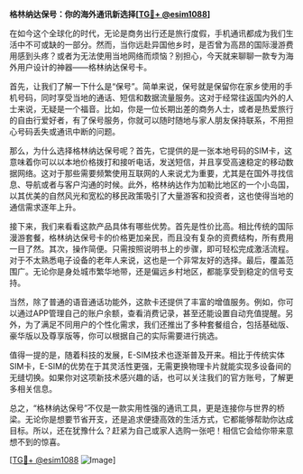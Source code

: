 **格林纳达保号：你的海外通讯新选择[[TG💪+ @esim1088](https://t.me/s/esim1088)]**

在如今这个全球化的时代，无论是商务出行还是旅行度假，手机通讯都成为我们生活中不可或缺的一部分。然而，当你远赴异国他乡时，是否曾为高昂的国际漫游费用感到头疼？或者为无法使用当地网络而烦恼？别担心，今天就来聊聊一款专为海外用户设计的神器——格林纳达保号卡。

首先，让我们了解一下什么是“保号”。简单来说，保号就是保留你在家乡使用的手机号码，同时享受当地的通话、短信和数据流量服务。这对于经常往返国内外的人士来说，无疑是一个福音。比如，你是一位长期出差的商务人士，或者是热爱旅行的自由行爱好者，有了保号服务，你就可以随时随地与家人朋友保持联系，不用担心号码丢失或通讯中断的问题。

那么，为什么选择格林纳达保号呢？首先，它提供的是一张本地号码的SIM卡，这意味着你可以以本地价格拨打和接听电话，发送短信，并且享受高速稳定的移动数据网络。这对于那些需要频繁使用互联网的人来说尤为重要，尤其是在国外寻找信息、导航或者与客户沟通的时候。此外，格林纳达作为加勒比地区的一个小岛国，以其优美的自然风光和宽松的移民政策吸引了大量游客和投资者，这也使得当地的通信需求逐年上升。

接下来，我们来看看这款产品具体有哪些优势。首先是性价比高。相比传统的国际漫游套餐，格林纳达保号卡的价格更加亲民，而且没有复杂的资费结构，所有费用一目了然。其次，操作简便。只需按照说明书上的步骤，即可轻松完成激活流程。对于不太熟悉电子设备的老年人来说，这也是一个非常友好的选择。最后，覆盖范围广。无论你是身处城市繁华地带，还是偏远乡村地区，都能享受到稳定的信号支持。

当然，除了普通的语音通话功能外，这款卡还提供了丰富的增值服务。例如，你可以通过APP管理自己的账户余额，查看消费记录，甚至还能设置自动充值提醒。另外，为了满足不同用户的个性化需求，我们还推出了多种套餐组合，包括基础版、豪华版以及尊享版等，你可以根据自己的实际需要进行挑选。

值得一提的是，随着科技的发展，E-SIM技术也逐渐普及开来。相比于传统实体SIM卡，E-SIM的优势在于其灵活性更强，无需更换物理卡片就能实现多设备间的无缝切换。如果你对这项新技术感兴趣的话，也可以关注我们的官方账号，了解更多相关信息。

总之，“格林纳达保号”不仅是一款实用性强的通讯工具，更是连接你与世界的桥梁。无论你是想要节省开支，还是追求便捷高效的生活方式，它都能够帮助你达成目标。所以，还在犹豫什么？赶紧为自己或家人选购一张吧！相信它会给你带来意想不到的惊喜。

[[TG💪+ @esim1088](https://t.me/s/esim1088) ![Image](https://i.postimg.cc/4NQfJmqS/Snipaste-2025-05-13-00-14-12.png)]